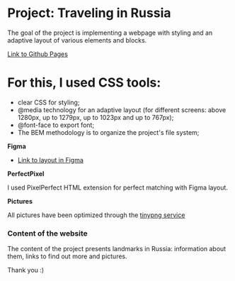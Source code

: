 # Project: Traveling in Russia

The goal of the project is implementing a webpage with styling and an adaptive layout of various elements and blocks. 

[Link to Github Pages](https://yuliaovchinnikova.github.io/russian-travel/index.html)

# For this, I used CSS tools: 
 - clear CSS for styling;
 - @media technology for an adaptive layout (for different screens: above 1280px, up to 1279px, up to 1023px and up to 767px);
 - @font-face to export font;
 - The BEM methodology is to organize the project's file system;

**Figma**

- [Link to layout in Figma](https://www.figma.com/file/5S2WSbEFL6awjVWJ0NWL8Q/Sprint-3_-Russia-_-desktop-mobile?node-id=28503%3A0)

**PerfectPixel**

I used PixelPerfect HTML extension for perfect matching with Figma layout.

**Pictures**

All pictures have been optimized through the [tinypng service](https://tinypng.com/)


### Content of the website

The content of the project presents landmarks in Russia: information about them, links to find out more and pictures.


Thank you :)
